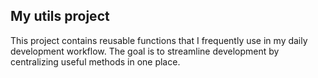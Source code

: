 ## My utils project

This project contains reusable functions that I frequently use in my daily development workflow. The goal is to streamline development by centralizing useful methods in one place.
